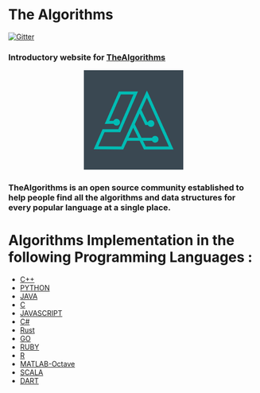 # The Algorithms
[![Gitter](https://badges.gitter.im/the-algorithms/website.svg)](https://gitter.im/the-algorithms/website?utm_source=badge&utm_medium=badge&utm_campaign=pr-badge)

### Introductory website for <a href="https://github.com/TheAlgorithms" target="_blank">TheAlgorithms</a>
<a href="https://thealgorithms.github.io/website/" target="_blank"><p align="center"><img src="./images/favicon.png"/></p></a>

<h3>TheAlgorithms is an open source community established to help people find all the algorithms and data structures for every popular language at a single place.</h3>


<p align="center"><h1>Algorithms Implementation in the following Programming Languages :</h1></p>

<ul>
  <li><a href="https://github.com/TheAlgorithms/C-Plus-Plus" target="_blank">C++</a></li>
  <li><a href="https://github.com/TheAlgorithms/Python" target="_blank">PYTHON</a></li>
  <li><a href="https://github.com/TheAlgorithms/Java" target="_blank">JAVA</a></li>
  <li><a href="https://github.com/TheAlgorithms/C" target="_blank">C</a></li>
  <li><a href="https://github.com/TheAlgorithms/Javascript" target="_blank">JAVASCRIPT</a></li>
  <li><a href="https://github.com/TheAlgorithms/C-Sharp" target="_blank">C#</a></li>
  <li><a href="https://github.com/TheAlgorithms/Rust" target="_blank">Rust</a></li>
  <li><a href="https://github.com/TheAlgorithms/Go" target="_blank">GO</a></li>
  <li><a href="https://github.com/TheAlgorithms/Ruby" target="_blank">RUBY</a></li>
  <li><a href="https://github.com/TheAlgorithms/R" target="_blank">R</a></li>
  <li><a href="https://github.com/TheAlgorithms/MATLAB-Octave" target="_blank">MATLAB-Octave</a></li>
  <li><a href="https://github.com/TheAlgorithms/Scala" target="_blank">SCALA</a></li>
  <li><a href="https://github.com/TheAlgorithms/Dart" target="_blank">DART</a></li>
</ul>

